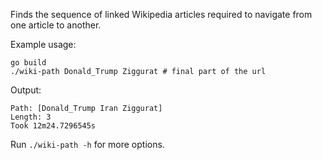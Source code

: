 Finds the sequence of linked Wikipedia articles required to navigate from one article to another.

Example usage:
```shell
go build
./wiki-path Donald_Trump Ziggurat # final part of the url
```

Output:
```
Path: [Donald_Trump Iran Ziggurat]
Length: 3
Took 12m24.7296545s
```

Run `./wiki-path -h` for more options.
